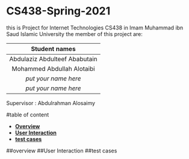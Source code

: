 # CS438-Spring-2021
this is Project for Internet Technologies CS438 in Imam Muhammad ibn Saud Islamic University
the member of this project are: <br> 

|         Student names         |
| :---------------------------: |
| Abdulaziz Abdulteef Ababutain |
|  Mohammed Abdullah Alotaibi   |
|     *put your name here*      |
|     *put your name here*      |

Supervisor : 
Abdulrahman Alosaimy


#table of content
- **[Overview](##overview)**
- **[User Interaction](##User-Interaction)**
- **[test cases](##test-cesses)**



##overview
##User Interaction
##test cases